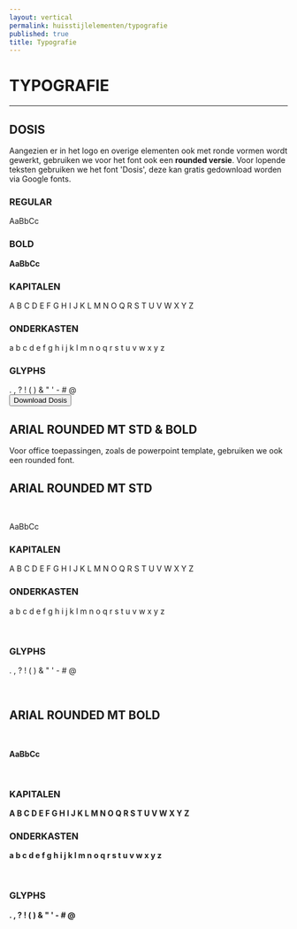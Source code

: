 ```yaml
---
layout: vertical
permalink: huisstijlelementen/typografie
published: true
title: Typografie
---
```


# TYPOGRAFIE
***

## DOSIS

 Aangezien er in het logo en overige elementen ook met ronde vormen wordt gewerkt, gebruiken we voor het font ook een <strong>rounded versie</strong>. Voor lopende teksten gebruiken we het font 'Dosis', deze kan gratis gedownload worden via Google fonts.

<div class = "jumbotron">
<h3>REGULAR</h3> 
AaBbCc <br>

<h3><strong>BOLD</strong></h3>
<strong>AaBbCc</strong> <br> 

<h3>KAPITALEN</h3>

A     B      C      D      E      F G H I J K L M N O Q R S T U V W X Y Z<br>

<h3>ONDERKASTEN</h3>

a  b  c  d e f g h i j k l m n o q r s t u v w x y z <br>

<h3>GLYPHS</h3>
. , ? ! ( ) & " ' - # @ <br>

</div>

<a href="https://fonts.google.com/specimen/Dosis" target="_blank">
<button class="btn btn-block btn-primary btntoepassing"> Download Dosis</button>
</a>

<h2> ARIAL ROUNDED MT STD & BOLD </h2>
Voor office toepassingen, zoals de powerpoint template, gebruiken we ook een rounded font. 

<div class = "jumbotron">
    <h2 class="arialrounded">ARIAL ROUNDED MT STD</h2> <br>
    <p class="arialrounded">AaBbCc <br>
    <h3 class="arialrounded">KAPITALEN</h3>
    <p class="arialrounded"> A     B      C      D      E      F G H I J K L M N O Q R S T U V W X Y Z</p>
    <h3 class="arialrounded">ONDERKASTEN</h3>
    <p class="arialrounded"> a  b  c  d e f g h i j k l m n o q r s t u v w x y z </p><br>
    <h3 class="arialrounded">GLYPHS</h3>
    <p class="arialrounded">. , ? ! ( ) & " ' - # @ </p><br>

<h2 class="arialrounded"><strong>ARIAL ROUNDED MT BOLD</strong></h2><br>
    <p class="arialrounded"><strong>AaBbCc</strong></p> <br> 
    <h3 class="arialrounded"><strong>KAPITALEN</strong></h3>
<p class="arialrounded"> <strong>A     B      C      D      E      F G H I J K L M N O Q R S T U V W X Y Z</strong></p>

<h3 class="arialrounded"><strong>ONDERKASTEN</strong></h3>

<p class="arialrounded"> <strong>a  b  c  d e f g h i j k l m n o q r s t u v w x y z </strong></p><br>

<h3 class="arialrounded"><strong>GLYPHS</strong></h3>
<p class="arialrounded"><strong>. , ? ! ( ) & " ' - # @ </strong></p>
